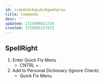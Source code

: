```yaml
---
id: icqmdxdsbquukzbgwwhqrnw
title: Commands
desc: ''
updated: 1725896021734
created: 1725895317072
---
```

## SpellRight

1. Enter Quick Fix Menu
    - CNTRL + .
1. Add to Personal Dictionary (Ignore Check)
    - Quick Fix Menu
